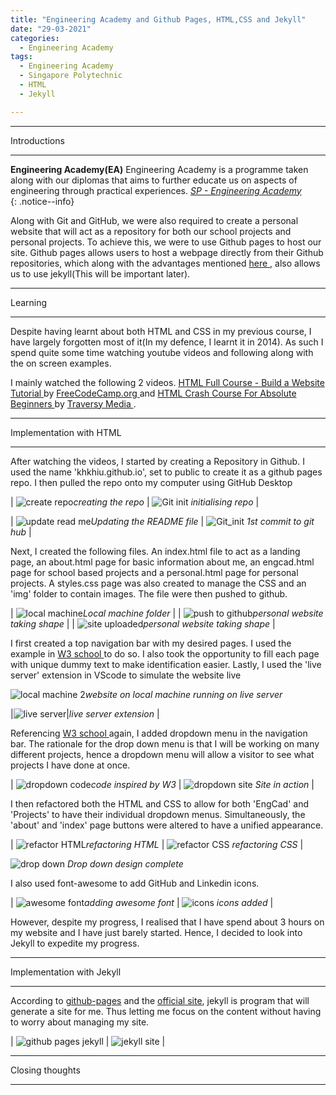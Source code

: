 ```yaml
---
title: "Engineering Academy and Github Pages, HTML,CSS and Jekyll"
date: "29-03-2021"
categories:
  - Engineering Academy
tags:
  - Engineering Academy
  - Singapore Polytechnic
  - HTML
  - Jekyll

---
```


***

Introductions

***

**Engineering Academy(EA)** Engineering Academy is a programme taken along with our diplomas that aims to further educate us on aspects of engineering through practical experiences. 
<cite><a href="https://www.sp.edu.sg/engineering-cluster/engineering-academy">SP - Engineering Academy</a></cite>  
{: .notice--info}


Along with Git and GitHub, we were also required to create a personal website that will act as a repository for both our school projects and personal projects. To achieve this, we were to use Github pages to host our site. Github pages allows users to host a webpage directly from their Github repositories, which along with the advantages mentioned <a href="https://khkhiu.github.io/engineering%20academy/engcad-github/"> here </a>, also allows us to use jekyll(This will be important later).

***

Learning

***

Despite having learnt about both HTML and CSS in my previous course, I have largely forgotten most of it(In my defence, I learnt it in 2014). As such I spend quite some time watching youtube videos and following along with the on screen examples.

I mainly watched the following 2 videos. <a href="https://www.youtube.com/watch?v=pQN-pnXPaVg"> HTML Full Course - Build a Website Tutorial </a> by <a href="https://www.youtube.com/channel/UC8butISFwT-Wl7EV0hUK0BQ"> FreeCodeCamp.org </a> and <a href="https://www.youtube.com/watch?v=UB1O30fR-EE">HTML Crash Course For Absolute Beginners </a> by <a href="https://www.youtube.com/channel/UC29ju8bIPH5as8OGnQzwJyA"> Traversy Media </a>.

***

Implementation with HTML

***

After watching the videos, I started by creating a Repository in Github. I used the name 'khkhiu.github.io', set to public to create it as a github pages repo. I then pulled the repo onto my computer using GitHub Desktop  

| ![create repo](/assets/images/2021-03-29-engcad-github-pages/HTML/Create_repo.png)<em>creating the repo</em> | ![Git init](/assets/images/2021-03-29-engcad-github-pages/HTML/Github_init.png) <em>initialising repo</em> |

| ![update read me](/assets/images/2021-03-29-engcad-github-pages/HTML/Vscode-Readme.png)<em>Updating the README file</em> | ![Git_init](/assets/images/2021-03-29-engcad-github-pages/HTML/Github_1st_commit.png) <em>1st commit to git hub</em> |

Next, I created the following files. An index.html file to act as a landing page, an about.html page for basic information about me, an engcad.html page for school based projects and a personal.html page for personal projects. A styles.css page was also created to manage the CSS and an 'img' folder to contain images. The file were then pushed to github.

| ![local machine](/assets/images/2021-03-29-engcad-github-pages/HTML/Local_machine.png)<em>Local machine folder</em> |
| ![push to github](/assets/images/2021-03-29-engcad-github-pages/HTML/Upload_local_machine.png)<em>personal website taking shape</em> |
| ![site uploaded](/assets/images/2021-03-29-engcad-github-pages/HTML/Update_github.png)<em>personal website taking shape</em> |

I first created a top navigation bar with my desired pages. I used the example in <a href = "https://www.w3schools.com/howto/howto_js_topnav.asp"> W3 school </a> to do so. I also took the opportunity to fill each page with unique dummy text to make identification easier. Lastly, I used the 'live server' extension in VScode to simulate the website live 

![local machine 2](/assets/images/2021-03-29-engcad-github-pages/HTML/Local_machine_design.png)<em>website on local machine running on live server</em> 


|![live server](/assets/images/2021-03-29-engcad-github-pages/HTML/liverserver.png)|<em>live server extension</em> |

Referencing <a href="https://www.w3schools.com/howto/howto_css_dropdown_navbar.asp">W3 school </a> again, I added  dropdown menu in the navigation bar. The rationale for the drop down menu is that I will be working on many different projects, hence a dropdown menu will allow a visitor to see what projects I have done at once. 

| ![dropdown code](/assets/images/2021-03-29-engcad-github-pages/HTML/Local_machine_design2_code.png)<em>code inspired by W3</em> | ![dropdown site](/assets/images/2021-03-29-engcad-github-pages/HTML/Local_machine_design2.png) <em>Site in action</em> |

I then refactored both the HTML and CSS to allow for both 'EngCad' and 'Projects' to have their individual dropdown menus. Simultaneously, the 'about' and 'index' page buttons were altered to have a unified appearance.

| ![refactor HTML](/assets/images/2021-03-29-engcad-github-pages/HTML/refactored_HTML.png)<em>refactoring HTML</em> | ![refactor CSS](/assets/images/2021-03-29-engcad-github-pages/HTML/refactored_CSS.png) <em>refactoring CSS</em> |

![drop down](/assets/images/2021-03-29-engcad-github-pages/HTML/Local_machine_design_drop.png) <em>Drop down design complete</em>

I also used font-awesome to add GitHub and Linkedin icons.

| ![awesome font](/assets/images/2021-03-29-engcad-github-pages/HTML/fa_icons.png)<em>adding awesome font</em> | ![icons](/assets/images/2021-03-29-engcad-github-pages/HTML/Local_machine_design_icons.png) <em>icons added</em> |

However, despite my progress, I realised that I have spend about 3 hours on my website and I have just barely started. Hence, I decided to look into Jekyll to expedite my progress.


***

Implementation with Jekyll

***

According to <a href="https://pages.github.com/">github-pages</a> and the <a href="https://jekyllrb.com/">official site</a>, jekyll is program that will generate a site for me. Thus letting me focus on the content without having to worry about managing my site.

| ![github pages jekyll](/assets/images/2021-03-29-engcad-github-pages/Jekyll/github_jekyll.png) | ![jekyll site](/assets/images/2021-03-29-engcad-github-pages/Jekyll/jekyll_site.png) |


***

Closing thoughts

***